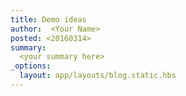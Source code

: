 ```yaml
---
title: Demo ideas
author:  <Your Name>
posted: <20160314>
summary:
  <your summary here>
_options:
  layout: app/layouts/blog.static.hbs
---
```

